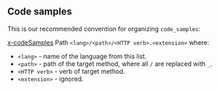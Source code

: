## Code samples


This is our recommended convention for organizing `code_samples`:

[x-codeSamples](https://redocly.com/docs/api-reference-docs/specification-extensions/x-code-samples/) 
Path `<lang>/<path>/<HTTP verb>.<extension>` where:
* `<lang>` - name of the language from this list.
* `<path>` - path of the target method, where all `/` are replaced with `_`.
* `<HTTP verb>` - verb of target method.
* `<extension>` - ignored.
